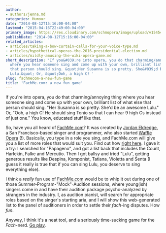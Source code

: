 ```yaml
---
author:
- authors/jenna.md
categories: Humour
date: "2014-08-12T15:16:00-04:00"
lastmod: "2015-04-16T22:49:00-04:00"
primary_image: https://res.cloudinary.com/schmopera/image/upload/v1545409169/media/webhook-uploads/1429238917011/sm16-6_fach.jpg.jpg
publishDate: "2014-08-12T15:16:00-04:00"
related_articles:
- articles/taking-a-bow-curtain-calls-for-your-voice-type.md
- articles/hypothetical-operas-the-2016-presidential-election.md
- articles/mildly-amusing-the-wiki-opera-game.md
short_description: 'If you&#039;re into opera, you do that charming/annoying thing
  where you hear someone sing and come up with your own, brilliant list of what else
  that person should sing. &quot;Her Susanna is so pretty. She&#039;d be an awesome
  Lulu.&quot; Or, &quot;Ooh, a high C! '
slug: fachmecom-a-new-fun-game
title: 'FachMe.com: a new fun game'
---
```


If you're into opera, you do that charming/annoying thing where you hear someone sing and come up with your own, brilliant list of what else that person should sing. "Her Susanna is so pretty. She'd be an awesome Lulu." Or, "Ooh, a high C! He should sing Tonio so that I can hear 9 high Cs instead of just one." You know, educated stuff like that.

So, have you all heard of [FachMe.com](http://fachme.com/)? It was created by [Jordan Eldredge](http://jordaneldredge.com/), a San Francisco-based singer and programmer, who also started [Waffle Opera](http://waffleopera.com/) (!). Basically, you type in a role you sing, and FachMe.com will give you a list of more roles that would suit you. Find out how [right here](http://blog.classicalcode.com/2011/05/fachme-find-your-roles/). I gave it a try: I searched for "Papageno", and got a list back that includes the Count, Harlekin, Falke and Mercutio. Then I got ballsy and tried "Lulu", getting generous results like Despina, Komponist, Tatiana, Violetta and Senta (I guess it really is true that if you can sing Lulu, you deserve to sing everything else).

I think a _really_ fun use of [FachMe.com](http://fachme.com/) would be to whip it out during one of those Summer-Program-"Mock"-Audition sessions, where young(ish) singers come in and have their audition package psycho-analyzed by strangers in the industry. I, as audition pianist, will search for appropriate roles based on the singer's starting aria, and I will show this web-generated list to the panel of auditioners in order to settle their _fach_-ing disputes. How _fun_.

Anyway, I think it's a neat tool, and a seriously time-sucking game for the _Fach_-nerd. [Go play](http://fachme.com/).
